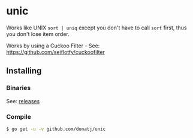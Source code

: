 # unic

Works like UNIX `sort | uniq` except you don't have to call `sort` first, thus you don't lose item order.

Works by using a Cuckoo Filter - See: https://github.com/seiflotfy/cuckoofilter

## Installing

### Binaries

See: [releases](https://github.com/donatj/unic/releases)

### Compile

```bash
$ go get -u -v github.com/donatj/unic
```
